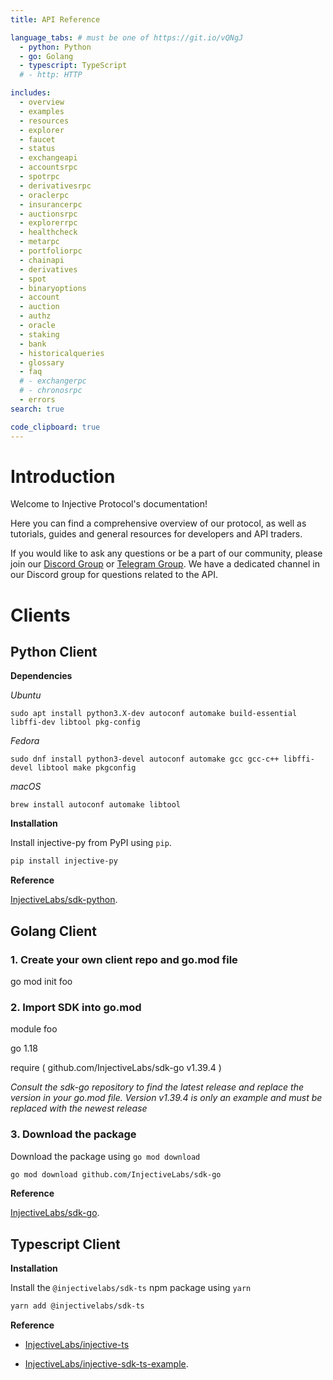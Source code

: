```yaml
---
title: API Reference

language_tabs: # must be one of https://git.io/vQNgJ
  - python: Python
  - go: Golang
  - typescript: TypeScript
  # - http: HTTP

includes:
  - overview
  - examples
  - resources
  - explorer
  - faucet
  - status
  - exchangeapi
  - accountsrpc
  - spotrpc
  - derivativesrpc
  - oraclerpc
  - insurancerpc
  - auctionsrpc
  - explorerrpc
  - healthcheck
  - metarpc
  - portfoliorpc
  - chainapi
  - derivatives
  - spot
  - binaryoptions
  - account
  - auction
  - authz
  - oracle
  - staking
  - bank
  - historicalqueries
  - glossary
  - faq
  # - exchangerpc
  # - chronosrpc
  - errors
search: true

code_clipboard: true
---
```


# Introduction

Welcome to Injective Protocol's documentation!

Here you can find a comprehensive overview of our protocol, as well as tutorials, guides and general resources for developers and API traders.

If you would like to ask any questions or be a part of our community, please join our [Discord Group](https://discord.gg/injective) or [Telegram Group](https://t.me/InjectiveAPI). We have a dedicated channel in our Discord group for questions related to the API.

# Clients

## Python Client

**Dependencies**

*Ubuntu*

`sudo apt install python3.X-dev autoconf automake build-essential libffi-dev libtool pkg-config`

*Fedora*

`sudo dnf install python3-devel autoconf automake gcc gcc-c++ libffi-devel libtool make pkgconfig`

*macOS*

`brew install autoconf automake libtool`

**Installation**

Install injective-py from PyPI using `pip`.

```bash
pip install injective-py
```

**Reference**

[InjectiveLabs/sdk-python](https://github.com/InjectiveLabs/sdk-python).

## Golang Client

### 1. Create your own client repo and go.mod file

go mod init foo

### 2. Import SDK into go.mod

module foo

go 1.18

require (
  github.com/InjectiveLabs/sdk-go v1.39.4
)

*Consult the sdk-go repository to find the latest release and replace the version in your go.mod file. Version v1.39.4 is only an example and must be replaced with the newest release*

### 3. Download the package

Download the package using `go mod download`

```bash
go mod download github.com/InjectiveLabs/sdk-go
```

**Reference**

[InjectiveLabs/sdk-go](https://github.com/InjectiveLabs/sdk-go).

## Typescript Client

**Installation**

Install the `@injectivelabs/sdk-ts` npm package using `yarn`

```bash
yarn add @injectivelabs/sdk-ts
```

**Reference**

- [InjectiveLabs/injective-ts](https://github.com/InjectiveLabs/injective-ts/tree/master/packages/sdk-ts)

- [InjectiveLabs/injective-sdk-ts-example](https://github.com/InjectiveLabs/injective-sdk-ts-example).
